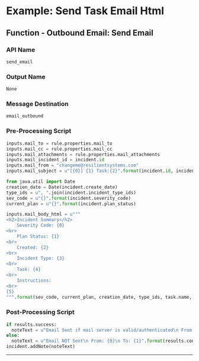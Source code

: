 <!--
    DO NOT MANUALLY EDIT THIS FILE
    THIS FILE IS AUTOMATICALLY GENERATED WITH resilient-sdk codegen
-->

# Example: Send Task Email Html

## Function - Outbound Email: Send Email

### API Name
`send_email`

### Output Name
`None`

### Message Destination
`email_outbound`

### Pre-Processing Script
```python
inputs.mail_to = rule.properties.mail_to
inputs.mail_cc = rule.properties.mail_cc
inputs.mail_attachments = rule.properties.mail_attachments
inputs.mail_incident_id = incident.id
inputs.mail_from = "changeme@resilientsystems.com"
inputs.mail_subject = u"[{0}] {1} Task:{2}".format(incident.id, incident.name, task.name)

from java.util import Date
creation_date = Date(incident.create_date)
type_ids = u", ".join(incident.incident_type_ids)
sev_code = u"{}".format(incident.severity_code)
current_plan = u"{}".format(incident.plan_status)

inputs.mail_body_html = u"""
<h2>Incident Summary</h2>
    Severity Code: {0}
<br>
    Plan Status: {1}
<br>
    Created: {2}
<br>
    Incident Type: {3}
<br>
    Task: {4}
<br>
    Instructions: 
<br>
{5}
""".format(sev_code, current_plan, creation_date, type_ids, task.name, task.instructions.get("content"))

```

### Post-Processing Script
```python
if results.success:
  noteText = u"Email Sent if mail server is valid/authenticated\n From: {0}\n To: {1}\n CC: {2}\n BCC: {3}\n Subject: {4}\n Body: {5}".format(results.content.inputs[0].strip("u\"[]"), results.content.inputs[1].strip("u\"[]"), results.content.inputs[2].strip("u\"[]"), results.content.inputs[3].strip("u\"[]"), results.content.inputs[4].strip("u\""), results.content.text )   
else:
  noteText = u"Email NOT Sent\n From: {0}\n To: {1}".format(results.content.inputs[0].strip("u\"[]"), results.content.inputs[1].strip("u\"[]"))
incident.addNote(noteText)
```

---

